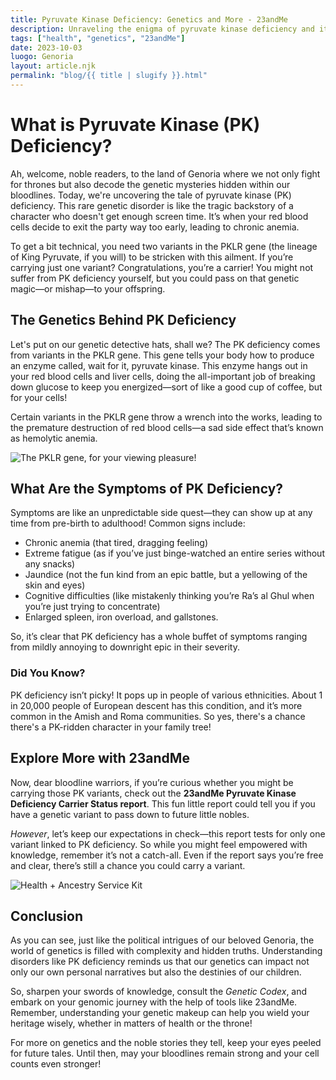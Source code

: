 ```yaml
---
title: Pyruvate Kinase Deficiency: Genetics and More - 23andMe  
description: Unraveling the enigma of pyruvate kinase deficiency and its genetic implications.  
tags: ["health", "genetics", "23andMe"]  
date: 2023-10-03  
luogo: Genoria  
layout: article.njk  
permalink: "blog/{{ title | slugify }}.html"  
---
```


# What is Pyruvate Kinase (PK) Deficiency?

Ah, welcome, noble readers, to the land of Genoria where we not only fight for thrones but also decode the genetic mysteries hidden within our bloodlines. Today, we're uncovering the tale of pyruvate kinase (PK) deficiency. This rare genetic disorder is like the tragic backstory of a character who doesn't get enough screen time. It’s when your red blood cells decide to exit the party way too early, leading to chronic anemia.

To get a bit technical, you need two variants in the PKLR gene (the lineage of King Pyruvate, if you will) to be stricken with this ailment. If you’re carrying just one variant? Congratulations, you’re a carrier! You might not suffer from PK deficiency yourself, but you could pass on that genetic magic—or mishap—to your offspring.

## The Genetics Behind PK Deficiency

Let's put on our genetic detective hats, shall we? The PK deficiency comes from variants in the PKLR gene. This gene tells your body how to produce an enzyme called, wait for it, pyruvate kinase. This enzyme hangs out in your red blood cells and liver cells, doing the all-important job of breaking down glucose to keep you energized—sort of like a good cup of coffee, but for your cells!

Certain variants in the PKLR gene throw a wrench into the works, leading to the premature destruction of red blood cells—a sad side effect that’s known as hemolytic anemia.

![The PKLR gene, for your viewing pleasure!](https://lh3.googleusercontent.com/-F47pqYwTlvZJGNohihLC6yDNVdGiTGekEY2sxxV3aElVB8LeDeWCs3SSTMopbl2qGGejgFSfBidbOJYEuJEkW1tVprfpbx1RzLdy2F_MXxSXSCQDf-cX6sTi7lIHAt-L2JP5mni)

## What Are the Symptoms of PK Deficiency?

Symptoms are like an unpredictable side quest—they can show up at any time from pre-birth to adulthood! Common signs include:

- Chronic anemia (that tired, dragging feeling)
- Extreme fatigue (as if you’ve just binge-watched an entire series without any snacks)
- Jaundice (not the fun kind from an epic battle, but a yellowing of the skin and eyes)
- Cognitive difficulties (like mistakenly thinking you’re Ra’s al Ghul when you’re just trying to concentrate)
- Enlarged spleen, iron overload, and gallstones.

So, it’s clear that PK deficiency has a whole buffet of symptoms ranging from mildly annoying to downright epic in their severity. 

### Did You Know?

PK deficiency isn’t picky! It pops up in people of various ethnicities. About 1 in 20,000 people of European descent has this condition, and it’s more common in the Amish and Roma communities. So yes, there's a chance there's a PK-ridden character in your family tree!

## Explore More with 23andMe

Now, dear bloodline warriors, if you’re curious whether you might be carrying those PK variants, check out the **23andMe Pyruvate Kinase Deficiency Carrier Status report**. This fun little report could tell you if you have a genetic variant to pass down to future little nobles.

*However*, let’s keep our expectations in check—this report tests for only one variant linked to PK deficiency. So while you might feel empowered with knowledge, remember it’s not a catch-all. Even if the report says you’re free and clear, there’s still a chance you could carry a variant.

![Health + Ancestry Service Kit](https://pub-prd-seohub-us-west-2.s3.us-west-2.amazonaws.com/wp-content/uploads/sites/2/2022/03/HA-Kit-Image-1.png)

## Conclusion

As you can see, just like the political intrigues of our beloved Genoria, the world of genetics is filled with complexity and hidden truths. Understanding disorders like PK deficiency reminds us that our genetics can impact not only our own personal narratives but also the destinies of our children.

So, sharpen your swords of knowledge, consult the *Genetic Codex*, and embark on your genomic journey with the help of tools like 23andMe. Remember, understanding your genetic makeup can help you wield your heritage wisely, whether in matters of health or the throne!

For more on genetics and the noble stories they tell, keep your eyes peeled for future tales. Until then, may your bloodlines remain strong and your cell counts even stronger!